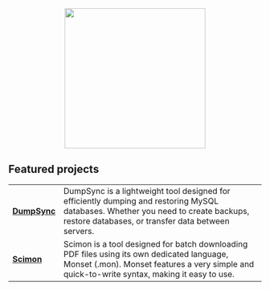 <div align="center"><img src="https://i.imgur.com/1gXx8vM.png" width="280px"/></div>

## Featured projects

<table>
  <tbody>
    <tr>
      <td><b><a href='https://github.com/Gausix/DumpSync'>DumpSync</a></b></td>
      <td>DumpSync is a lightweight tool designed for efficiently dumping and restoring MySQL databases. Whether you need to create backups, restore databases, or transfer data between servers.</td>
    </tr>
    <tr>
      <td><b><a href='https://github.com/Gausix/Scimon'>Scimon</a></b></td>
      <td>Scimon is a tool designed for batch downloading PDF files using its own dedicated language, Monset (.mon). Monset features a very simple and quick-to-write syntax, making it easy to use.</td>
    </tr>
  </tbody>
</table>
